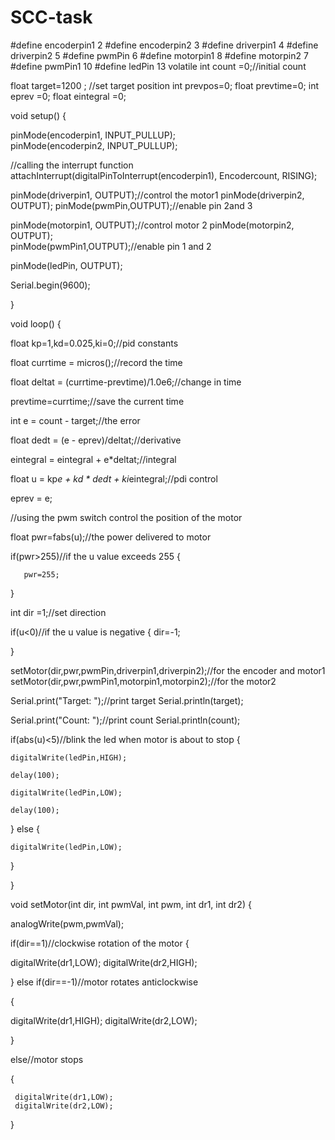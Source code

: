 # SCC-task

#define encoderpin1 2
#define encoderpin2 3
#define driverpin1 4
#define driverpin2 5
#define pwmPin 6
#define motorpin1 8
#define motorpin2 7
#define pwmPin1 10
#define ledPin 13
volatile int count =0;//initial count

float target=1200 ;
//set target position
int prevpos=0;
float prevtime=0;
int eprev =0;
float eintegral =0;



void setup()
{
  

  
  
  pinMode(encoderpin1, INPUT_PULLUP);  
  pinMode(encoderpin2, INPUT_PULLUP);
  
  
  //calling the interrupt function
  attachInterrupt(digitalPinToInterrupt(encoderpin1), Encodercount, RISING);


  pinMode(driverpin1, OUTPUT);//control the motor1
  pinMode(driverpin2, OUTPUT);
  pinMode(pwmPin,OUTPUT);//enable pin 2and 3
  
  
  
  pinMode(motorpin1, OUTPUT);//control motor 2
  pinMode(motorpin2, OUTPUT);  
  pinMode(pwmPin1,OUTPUT);//enable pin 1 and 2
  

  
  pinMode(ledPin, OUTPUT);
  
  Serial.begin(9600);
  
  
  
 
}




void loop()
{
  
  
  
  float kp=1,kd=0.025,ki=0;//pid constants

  float currtime = micros();//record the time
  
  float deltat = (currtime-prevtime)/1.0e6;//change in time 
  
  
  prevtime=currtime;//save the current time 
  
  
  int e = count - target;//the error

  
  float dedt = (e - eprev)/deltat;//derivative
  
   eintegral = eintegral + e*deltat;//integral 
  
  
  float u = kp*e + kd * dedt + ki*eintegral;//pdi control 
  
  eprev = e;
  
  //using the pwm switch control the position of the motor
  
  float pwr=fabs(u);//the power delivered to motor
  
  if(pwr>255)//if the u value exceeds 255
   {
    
       pwr=255;
  
   }
  
  
  int dir =1;//set direction
  
  
  if(u<0)//if the u value is negative
  {
    dir=-1;

  }
  
 
  setMotor(dir,pwr,pwmPin,driverpin1,driverpin2);//for the encoder and motor1
  setMotor(dir,pwr,pwmPin1,motorpin1,motorpin2);//for the motor2
   
 
  Serial.print("Target: ");//print target
  Serial.println(target);
  
  
  Serial.print("Count: ");//print count
  Serial.println(count);
  
  
  
  if(abs(u)<5)//blink the led when motor is about to stop
  {
    
    digitalWrite(ledPin,HIGH);
    
    delay(100);
    
    digitalWrite(ledPin,LOW);
    
    delay(100);
    
    
  }
  else
  {
    
    digitalWrite(ledPin,LOW);
    
    
  }  
  
  


}



void setMotor(int dir, int pwmVal, int pwm, int dr1, int dr2)
{
  
  analogWrite(pwm,pwmVal);

  if(dir==1)//clockwise rotation of the motor
  {
    
  digitalWrite(dr1,LOW);
  digitalWrite(dr2,HIGH);
  

  

  }
  else if(dir==-1)//motor rotates anticlockwise
    
  {
    
   digitalWrite(dr1,HIGH);
   digitalWrite(dr2,LOW);
  
    
    
    
  }
  
  
  else//motor stops
    
  {
    
    
    
    
     digitalWrite(dr1,LOW);
     digitalWrite(dr2,LOW);
    

  }  

